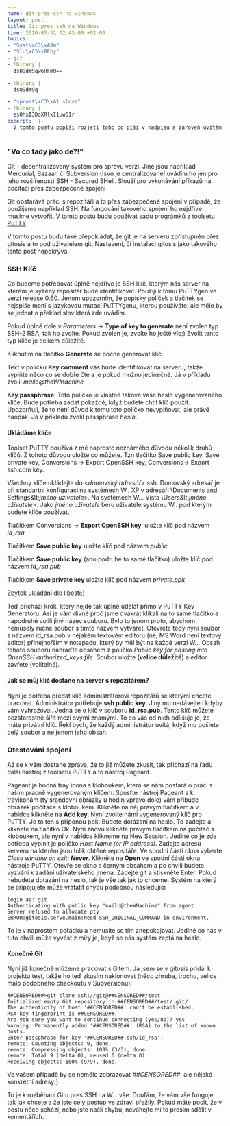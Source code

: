 ```yaml
--- 
name: git-pres-ssh-na-windows
layout: post
title: Git pres ssh na Windows
time: 2010-03-31 02:43:00 +02:00
topics: 
- "Syst\xC3\xA9m"
- "Slu\xC5\xBEby"
- git
- !binary |
  dsO9dm9qw6HFmQ==

- !binary |
  dsO9dm9q

- "sprost\xC3\xA1 slova"
- !binary |
  esOhxI3DoXRlxI1uw61r
excerpt:  |-
  V tomto postu popíši rozjetí toho co píši v nadpisu a zároveň uvítám čtenáře v novém roce 2010. Omlouvám se za to sproste slovo v nadpisu, začinajicí na W, ale okolnosti si to žádají. Zjistil jsem, že nejeden vyvojař u kterého dokonce hrozí, že dosáhne vysokoškolského vzdělání, které jej bude identifikovat jako IT specialistu, není sto rozjet git přes ssh na Windows (myslím tím tu klientskou část). Proto jsem se jal tuto exotiku vyzkoušet na vlastní kůži.
---
```


### "Vo co tady jako de?!"

Git - decentralizovaný systém pro správu verzí. Jiné jsou například Mercurial, Bazaar, či Subversion (!svn je centralizované! uvádím ho jen pro jeho rozšířenost)
SSH - Secured SHell. Slouží pro vykonávání příkazů na počítačí přes zabezpečené spojení

Git obstarává práci s repozitáři a to přes zabezpečené spojení v případě, že použijeme například SSH. Na fungování takového spojení ho nejdřive musíme vytvořit. V tomto postu budu používat sadu prográmků z toolsetu <a href="http://putty.very.rulez.org/download.html">PuTTY</a>.

V tomto postu budu také přepokládat, že git je na serveru zpřístupněn přes gitosis a to pod uživatelem git. Nastavení, či instalaci gitosis jako takového tento post nepokrývá.

### SSH Klíč

Co budeme potřebovat úplně nejdříve je SSH klíč, kterým nás server na kterém je kýžený repositář bude identifikovat. Použiji k tomu PuTTYgen ve verzi release 0.60. Jenom upozorním, že popisky políček a tlačítek se nejspiše mení s jazykovou mutací PuTTYgenu, kterou používáte, ale mělo by se jednat o překlad slov která zde uvádím.

Pokud úplně dole v <em>Parameters </em>-&gt; <strong>Type of key to generate</strong> není zvolen typ SSH-2 RSA, tak ho zvolte. Pokud zvolen je, zvolte ho ještě víc;) Zvolit tento typ klíče je celkem důležité.

Kliknutím na tlačítko <strong>Generate</strong> se počne generovat klíč.

Text v políčku <strong>Key comment</strong> vás bude identifikovat na serveru, takže vyplňte něco co se dobře čte a je pokud možno jedinečné. Já v příkladu zvolil <em>mailo@theWMachine</em>

**Key passphrase**: Toto políčko je vlastně takové vaše heslo vygenerovaného klíče. Bude potřeba zadat pokaždé, když budete chtít klíč použít. Upozorňuji, že to není důvod k tomu toto políčko nevyplňovat, ale právě naopak. Já v příkladu zvolil passphrase <em>heslo</em>.

#### Ukládáme klíče
Toolset PuTTY používá z mě naprosto neznámého důvodu několik druhů klíčů. Z tohoto důvodu uložte co můžete. Tzn tlačitko Save public key, Save private key, Conversions -&gt; Export OpenSSH key, Conversions-&gt; Export ssh.com key.

Všechny klíče ukládejte do &lt;<em>domovský adresář</em>&gt;\.ssh. Domovský adresář je při standartní konfiguraci na systémech W.. XP v adresáři \Documents and Settings\&lt;<em>jméno uživatele</em>&gt;. Na systémech W... Vista \Users\&lt;<em>jméno uživatele</em>&gt;. Jako <em>jméno uživatele</em> beru uživatele systému W.. pod kterým budete klíče používat.

Tlačítkem Conversions -&gt; <strong>Export OpenSSH key</strong>  uložte klíč pod názvem <em>id_rsa</em>

Tlačítkem <strong>Save public key</strong> uložte klíč pod názvem <em>public</em>

Tlačítkem <strong>Save public key</strong><em> </em>(ano podruhé to samé tlačitko)<em> </em>uložte klíč pod názvem <em>id_rsa.pub</em>

Tlačítkem <strong>Save private key</strong> uložte klíč pod názvem <em>private.ppk</em>

Zbytek ukládání dle libosti;)

Teď příchází krok, který nejde tak úplně udělat přímo v PuTTY Key Generatoru. Asi je vám divné proč jsme dvakrát klikali na to samé tlačitko a napodruhé volili jiný název souboru. Bylo to jenom proto, abychom nemusely ručně soubor s tímto názvem vytvářet. Otevřete tedy nyní soubor s názvem id_rsa.pub v nějakém textovém editoru (ne, MS Word není textový editor) přinejhořším v notepadu, který by měl být na každé verzi W... Obsah tohoto souboru nahraďte obsahem z políčka <em>Public key for pasting into OpenSSH authorized_keys file</em>. Soubor uložte (<strong>velice důležité</strong>) a editor zavřete (volitelné).

#### Jak se můj klíč dostane na server s repozitářem?

Nyní je potřeba předat klíč administrátorovi repozitářů se kterými chcete pracovat. Administrátor potřebuje <strong>ssh public key</strong>. Jiný mu nedávejte i kdyby vám vyhrožoval. Jedná se o klíč v souboru <strong>id_rsa.pub</strong>. Tento klíč můžete bezstarostně šířit mezi svými znamými. To co vás od nich odlišuje je, že máte privátní klíč. Řekl bych, že každý administrátor uvítá, když mu pošlete celý soubor a ne jenom jeho obsah.

### Otestování spojení

Až se k vám dostane zpráva, že to již můžete zkusit, tak přichází na řadu další nástroj z toolsetu PuTTY a to nástroj Pageant.

Pageant je hodná tray icona s kloboukem, která se nám postará o práci s naším pracně vygenerovaným klíčem. Spusťte nástroj Pageant a k trayikonám (ty srandovní obrázky u hodin vpravo dole) vám přibude obrázek počítače s kloboukem. Klikněte na něj pravým tlačitkem a v nabídce klikněte na <strong>Add key</strong>. Nyní zvolte námi vygenerovaný klíč pro PuTTY. Je to ten s příponou ppk. Budete dotázaní na heslo. To zadejte a kliknete na tlačitko Ok. Nyní znovu klikněte pravým tlačitkem na počítač s kloboukem, ale nyní v nabídce klikneme na New Session. Jediné co je zde potřeba vyplnit je políčko <em>Host Name (or IP address)</em>. Zadejte adresu serveru na kterém jsou tolik chtěné repositáře. Ve spodní části okna vyberte <em>Close window on exit: <strong>Never</strong></em>. Klikněte na <strong>Open</strong> ve spodní části okna nástroje PuTTY. Otevře se okno s černým obsahem a po chvili budete vyzváni k zadání uživatelského jména. Zadejte git a stiskněte Enter. Pokud nebudete dotázáni na heslo, tak je vše tak jak to chceme. Systém na který se připojujete může vrátatit chybu podobnou následující

    login as: git
    Authenticating with public key "mailo@theWMachine" from agent
    Server refused to allocate pty
    ERROR:gitosis.serve.main:Need SSH_ORIGINAL_COMMAND in environment.

To je v naprostém pořádku a nemusíte se tím znepokojovat. Jediné co nás v tuto chvili může vyvést z míry je, když se nás systém zeptá na heslo.

#### Konečně Git

Nyní již konečně můžeme pracovat s Gitem. Ja jsem se v gitosis pridal k projektu test, takže ho teď zkusím naklonovat (něco zhruba, trochu, velice málo podobného checkoutu v Subversionu):

    ##CENSORED##>git clone ssh://git@##CENSORED##/test
    Initialized empty Git repository in ##CENSORED##/test/.git/
    The authenticity of host '##CENSORED##' can't be established.
    RSA key fingerprint is ##CENSORED##.
    Are you sure you want to continue connecting (yes/no)? yes
    Warning: Permanently added '##CENSORED##' (RSA) to the list of known hosts.
    Enter passphrase for key '##CENSORED##.ssh/id_rsa':
    remote: Counting objects: 9, done.
    remote: Compressing objects: 100% (3/3), done.
    remote: Total 9 (delta 0), reused 0 (delta 0)
    Receiving objects: 100% (9/9), done.

Ve vašem případě by se nemělo zobrazovat <em>##CENSORED##</em>, ale nějaké konkrétní adresy;)

To je k rozběhání Gitu pres SSH na W... vše. Doufám, že vám vše funguje tak jak chcete a že jste cely postup ve zdraví přežily. Pokud máte pocit, že v postu něco schází, nebo jste našli chybu, neváhejte mi to prosím sdělit v komentářích.
